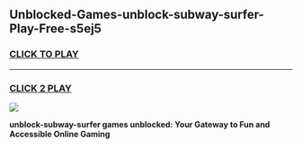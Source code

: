 
## Unblocked-Games-unblock-subway-surfer-Play-Free-s5ej5
<h3>
<a href="https://premium76.site?title=unblock-subway-surfer&ref=12A">CLICK TO PLAY</a></h3>
<hr>

<h3>
<a href="https://premium76.site?title=unblock-subway-surfer&ref=12A">CLICK 2 PLAY</a>
  
</h3>

<a href="https://premium76.site?title=unblock-subway-surfer&ref=12A"><img src="https://clearcache.store/games.png"></a>


**unblock-subway-surfer games unblocked: Your Gateway to Fun and Accessible Online Gaming**
